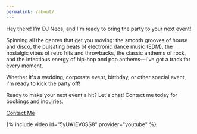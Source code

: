 ```yaml
---
permalink: /about/
---
```


<!-- Melbourne's DJ Neos is ready to bring the party to your next event!

Spinning all the genres that gets you moving; house, disco, those awesome old-school hits, hip-hop grooves, pop anthems, etc

If it's got a beat, DJ Neos is playing it and getting everyone moving! -->


Hey there! I'm DJ Neos, and I'm ready to bring the party to your next event!

Spinning all the genres that get you moving: the smooth grooves of house and disco, the pulsating beats of electronic dance music (EDM), the nostalgic vibes of retro hits and throwbacks, the classic anthems of rock, and the infectious energy of hip-hop and pop anthems—I've got a track for every moment.

Whether it's a wedding, corporate event, birthday, or other special event, I'm ready to kick the party off!

Ready to make your next event a hit? Let's chat! Contact me today for bookings and inquiries.

<a href="/contact/" class="btn btn--primary btn--large">Contact Me</a>

{% include video id="5yUA1EV0SS8" provider="youtube" %}

